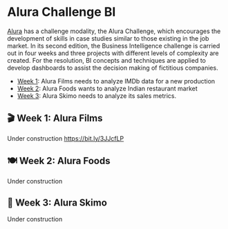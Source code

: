 # Alura Challenge BI

[Alura](https://www.alura.com.br/) has a challenge modality, the Alura Challenge, which encourages the development of skills in case studies similar to those existing in the job market. In its second edition, the Business Intelligence challenge is carried out in four weeks and three projects with different levels of complexity are created. For the resolution, BI concepts and techniques are applied to develop dashboards to assist the decision making of fictitious companies.

- [Week 1](): Alura Films needs to analyze IMDb data for a new production
- [Week 2](): Alura Foods wants to analyze Indian restaurant market
- [Week 3](): Alura Skimo needs to analyze its sales metrics.

## :clapper: Week 1: Alura Films
Under construction
https://bit.ly/3JJcfLP

## :plate_with_cutlery: Week 2: Alura Foods
Under construction

## :icecream: Week 3: Alura Skimo
Under construction

